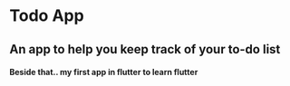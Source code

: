 # Todo App

## An app to help you keep track of your to-do list

#### Beside that..  my first app in flutter to learn flutter
